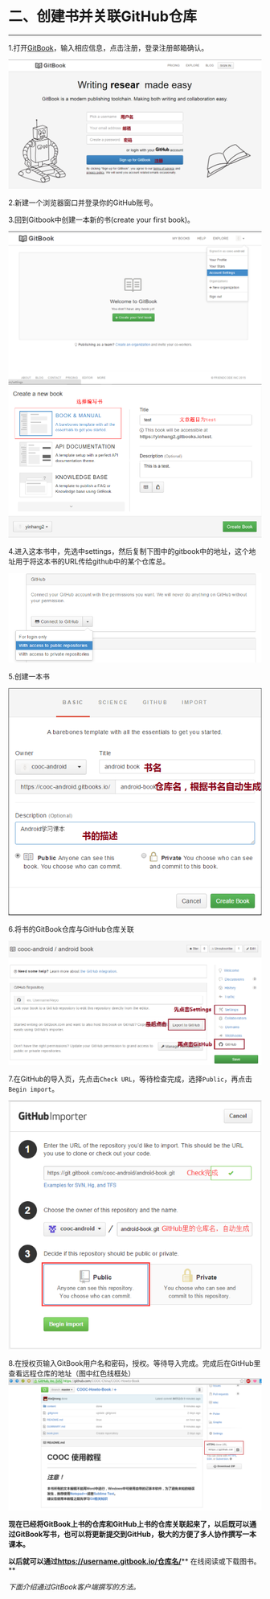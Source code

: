 # 二、创建书并关联GitHub仓库

---

1.打开[GitBook](https://www.gitbook.com)，输入相应信息，点击注册，登录注册邮箱确认。

![注册](../images/signup.png)

2.新建一个浏览器窗口并登录你的GitHub账号。

3.回到Gitbook中创建一本新的书(create your first book)。

![Account Settings](../images/account_setting.png)
![test1](/assets/test1.png)

4.进入这本书中，先选中settings，然后复制下图中的gitbook中的地址，这个地址用于将这本书的URL传给github中的某个仓库总。

![GitHub](../images/github.png)

5.创建一本书

![创建书](../images/create_book.png)

6.将书的GitBook仓库与GitHub仓库关联

![Link](../images/link_setting.png)

7.在GitHub的导入页，先点击`Check URL`，等待检查完成，选择`Public`，再点击`Begin import`。

![Check](../images/check.png)

8.在授权页输入GitBook用户名和密码，授权。等待导入完成。完成后在GitHub里查看远程仓库的地址（图中红色线框处）
![Address](../images/book_github.png)

**现在已经将GitBook上书的仓库和GitHub上书的仓库关联起来了，以后既可以通过GitBook写书，也可以将更新提交到GitHub，极大的方便了多人协作撰写一本课本。**

**以后就可以通过**[**https:\/\/username.gitbook.io\/仓库名\/**](https://username.gitbook.io/仓库名/)** 在线阅读或下载图书。**

_下面介绍通过GitBook客户端撰写的方法。_


